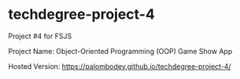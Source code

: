 # techdegree-project-4
Project #4 for FSJS

Project Name: Object-Oriented Programming (OOP) Game Show App

Hosted Version: https://palombodev.github.io/techdegree-project-4/
